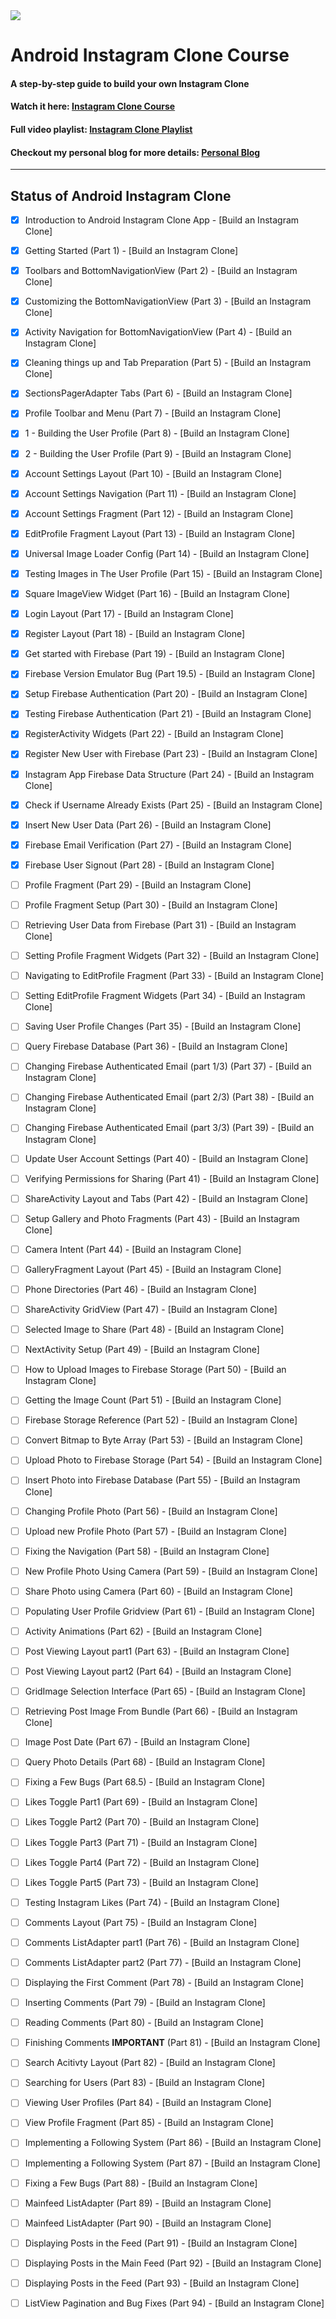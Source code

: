 <img class='header-img' src='https://s3.amazonaws.com/codingwithmitch-static-and-media/media/instagram-clone/images/Instagram.png' />

<h1>Android Instagram Clone Course</h1>
<h4>A step-by-step guide to build your own Instagram Clone</h4>
<h4>Watch it here: <a href='https://codingwithmitch.com/courses/instagram-clone/' target='_blank'>Instagram Clone Course</a></h4>
<h4>Full video playlist: <a href='https://www.youtube.com/playlist?list=PLgCYzUzKIBE9XqkckEJJA0I1wVKbUAOdv' target='_blank'>Instagram Clone Playlist</a></h4>
<h4>Checkout my personal blog for more details: <a href='https://j620656786206.github.io/en/'>Personal Blog</a></h4>
<hr>

## Status of Android Instagram Clone

- [x] Introduction to Android Instagram Clone App - [Build an Instagram Clone]
- [x] Getting Started (Part 1) - [Build an Instagram Clone]
- [x] Toolbars and BottomNavigationView (Part 2) - [Build an Instagram Clone]
- [x] Customizing the BottomNavigationView (Part 3) - [Build an Instagram Clone]
- [X] Activity Navigation for BottomNavigationView (Part 4) - [Build an Instagram Clone]
- [X] Cleaning things up and Tab Preparation (Part 5) - [Build an Instagram Clone]
- [X] SectionsPagerAdapter Tabs (Part 6) - [Build an Instagram Clone]
- [X] Profile Toolbar and Menu (Part 7) - [Build an Instagram Clone]
- [X] 1 - Building the User Profile (Part 8) - [Build an Instagram Clone]
- [x] 2 - Building the User Profile (Part 9) - [Build an Instagram Clone]
- [x] Account Settings Layout (Part 10) - [Build an Instagram Clone]

- [x] Account Settings Navigation (Part 11) - [Build an Instagram Clone]
- [x] Account Settings Fragment (Part 12) - [Build an Instagram Clone]
- [X] EditProfile Fragment Layout (Part 13) - [Build an Instagram Clone]
- [X] Universal Image Loader Config (Part 14) - [Build an Instagram Clone]
- [X] Testing Images in The User Profile (Part 15) - [Build an Instagram Clone]
- [X] Square ImageView Widget (Part 16) - [Build an Instagram Clone]
- [X] Login Layout (Part 17) - [Build an Instagram Clone]
- [x] Register Layout (Part 18) - [Build an Instagram Clone]
- [x] Get started with Firebase (Part 19) - [Build an Instagram Clone]
- [x] Firebase Version Emulator Bug (Part 19.5) - [Build an Instagram Clone]
- [x] Setup Firebase Authentication (Part 20) - [Build an Instagram Clone]

- [X] Testing Firebase Authentication (Part 21) - [Build an Instagram Clone]
- [X] RegisterActivity Widgets (Part 22) - [Build an Instagram Clone]
- [X] Register New User with Firebase (Part 23) - [Build an Instagram Clone]
- [X] Instagram App Firebase Data Structure (Part 24) - [Build an Instagram Clone]
- [X] Check if Username Already Exists (Part 25) - [Build an Instagram Clone]
- [x] Insert New User Data (Part 26) - [Build an Instagram Clone]
- [x] Firebase Email Verification (Part 27) - [Build an Instagram Clone]
- [x] Firebase User Signout (Part 28) - [Build an Instagram Clone]
- [ ] Profile Fragment (Part 29) - [Build an Instagram Clone]
- [ ] Profile Fragment Setup (Part 30) - [Build an Instagram Clone]

- [ ] Retrieving User Data from Firebase (Part 31) - [Build an Instagram Clone]
- [ ] Setting Profile Fragment Widgets (Part 32) - [Build an Instagram Clone]
- [ ] Navigating to EditProfile Fragment (Part 33) - [Build an Instagram Clone]
- [ ] Setting EditProfile Fragment Widgets (Part 34) - [Build an Instagram Clone]
- [ ] Saving User Profile Changes (Part 35) - [Build an Instagram Clone]
- [ ] Query Firebase Database (Part 36) - [Build an Instagram Clone]
- [ ] Changing Firebase Authenticated Email (part 1/3) (Part 37) - [Build an Instagram Clone]
- [ ] Changing Firebase Authenticated Email (part 2/3) (Part 38) - [Build an Instagram Clone]
- [ ] Changing Firebase Authenticated Email (part 3/3) (Part 39) - [Build an Instagram Clone]
- [ ] Update User Account Settings (Part 40) - [Build an Instagram Clone]

- [ ] Verifying Permissions for Sharing (Part 41) - [Build an Instagram Clone]
- [ ] ShareActivity Layout and Tabs (Part 42) - [Build an Instagram Clone]
- [ ] Setup Gallery and Photo Fragments (Part 43) - [Build an Instagram Clone]
- [ ] Camera Intent (Part 44) - [Build an Instagram Clone]
- [ ] GalleryFragment Layout (Part 45) - [Build an Instagram Clone]
- [ ] Phone Directories (Part 46) - [Build an Instagram Clone]
- [ ] ShareActivity GridView (Part 47) - [Build an Instagram Clone]
- [ ] Selected Image to Share (Part 48) - [Build an Instagram Clone]
- [ ] NextActivity Setup (Part 49) - [Build an Instagram Clone]
- [ ] How to Upload Images to Firebase Storage (Part 50) - [Build an Instagram Clone]

- [ ] Getting the Image Count (Part 51) - [Build an Instagram Clone]
- [ ] Firebase Storage Reference (Part 52) - [Build an Instagram Clone]
- [ ] Convert Bitmap to Byte Array (Part 53) - [Build an Instagram Clone]
- [ ] Upload Photo to Firebase Storage (Part 54) - [Build an Instagram Clone]
- [ ] Insert Photo into Firebase Database (Part 55) - [Build an Instagram Clone]
- [ ] Changing Profile Photo (Part 56) - [Build an Instagram Clone]
- [ ] Upload new Profile Photo (Part 57) - [Build an Instagram Clone]
- [ ] Fixing the Navigation (Part 58) - [Build an Instagram Clone]
- [ ] New Profile Photo Using Camera (Part 59) - [Build an Instagram Clone]
- [ ] Share Photo using Camera (Part 60) - [Build an Instagram Clone]

- [ ] Populating User Profile Gridview (Part 61) - [Build an Instagram Clone]
- [ ] Activity Animations (Part 62) - [Build an Instagram Clone]
- [ ] Post Viewing Layout part1 (Part 63) - [Build an Instagram Clone]
- [ ] Post Viewing Layout part2 (Part 64) - [Build an Instagram Clone]
- [ ] GridImage Selection Interface (Part 65) - [Build an Instagram Clone]
- [ ] Retrieving Post Image From Bundle (Part 66) - [Build an Instagram Clone]
- [ ] Image Post Date (Part 67) - [Build an Instagram Clone]
- [ ] Query Photo Details (Part 68) - [Build an Instagram Clone]
- [ ] Fixing a Few Bugs (Part 68.5) - [Build an Instagram Clone]
- [ ] Likes Toggle Part1 (Part 69) - [Build an Instagram Clone]
- [ ] Likes Toggle Part2 (Part 70) - [Build an Instagram Clone]

- [ ] Likes Toggle Part3 (Part 71) - [Build an Instagram Clone]
- [ ] Likes Toggle Part4 (Part 72) - [Build an Instagram Clone]
- [ ] Likes Toggle Part5 (Part 73) - [Build an Instagram Clone]
- [ ] Testing Instagram Likes (Part 74) - [Build an Instagram Clone]
- [ ] Comments Layout (Part 75) - [Build an Instagram Clone]
- [ ] Comments ListAdapter part1 (Part 76) - [Build an Instagram Clone]
- [ ] Comments ListAdapter part2 (Part 77) - [Build an Instagram Clone]
- [ ] Displaying the First Comment (Part 78) - [Build an Instagram Clone]
- [ ] Inserting Comments (Part 79) - [Build an Instagram Clone]
- [ ] Reading Comments (Part 80) - [Build an Instagram Clone]

- [ ] Finishing Comments **IMPORTANT** (Part 81) - [Build an Instagram Clone]
- [ ] Search Acitivty Layout (Part 82) - [Build an Instagram Clone]
- [ ] Searching for Users (Part 83) - [Build an Instagram Clone]
- [ ] Viewing User Profiles (Part 84) - [Build an Instagram Clone]
- [ ] View Profile Fragment (Part 85) - [Build an Instagram Clone]
- [ ] Implementing a Following System (Part 86) - [Build an Instagram Clone]
- [ ] Implementing a Following System (Part 87) - [Build an Instagram Clone]
- [ ] Fixing a Few Bugs (Part 88) - [Build an Instagram Clone]
- [ ] Mainfeed ListAdapter (Part 89) - [Build an Instagram Clone]
- [ ] Mainfeed ListAdapter (Part 90) - [Build an Instagram Clone]

- [ ] Displaying Posts in the Feed (Part 91) - [Build an Instagram Clone]
- [ ] Displaying Posts in the Main Feed (Part 92) - [Build an Instagram Clone]
- [ ] Displaying Posts in the Feed (Part 93) - [Build an Instagram Clone]
- [ ] ListView Pagination and Bug Fixes (Part 94) - [Build an Instagram Clone]